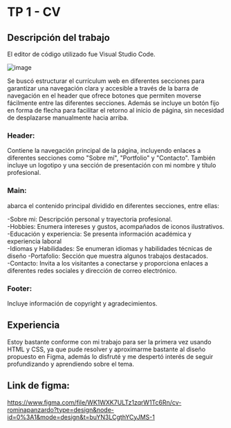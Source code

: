 # TP 1 - CV

## Descripción del trabajo
El editor de código utilizado fue Visual Studio Code.

![image](https://github.com/RominaPanzardo/cv-rominapanzardo/assets/164932077/3a20f15c-efa1-4277-8d03-b2329cc2dcf0)

Se buscó estructurar el currículum web en diferentes secciones para garantizar una navegación clara y accesible a través de la barra de navegación en el header que ofrece botones que permiten moverse fácilmente entre las diferentes secciones. 
Además se incluye un botón fijo en forma de flecha para facilitar el retorno al inicio de página, sin necesidad de desplazarse manualmente hacia arriba. 

### **Header:**  
Contiene la navegación principal de la página, incluyendo enlaces a diferentes secciones como "Sobre mí", "Portfolio" y "Contacto". También incluye un logotipo y una sección de presentación con mi nombre y título profesional.

### **Main:**  
abarca el contenido principal dividido en diferentes secciones, entre ellas:

-Sobre mi: Descripción personal y trayectoria profesional.  
-Hobbies: Enumera intereses y gustos, acompañados de iconos ilustrativos.  
-Educación y experiencia: Se presenta información académica y experiencia laboral    
-Idiomas y Habilidades: Se enumeran idiomas y habilidades técnicas de diseño 
-Portafolio: Sección que muestra algunos trabajos destacados.  
-Contacto: Invita a los visitantes a conectarse y proporciona enlaces a diferentes redes sociales y dirección de correo electrónico.

### **Footer:**  
Incluye información de copyright y agradecimientos.

## Experiencia  
Estoy bastante conforme con mi trabajo para ser la primera vez usando HTML y CSS, ya que pude resolver y aproximarme bastante al diseño propuesto en Figma, además lo disfruté y me despertó interés de seguir profundizando y aprendiendo sobre el tema.

## Link de figma: 
https://www.figma.com/file/WK1WXK7ULTz1zqrW1Tc6Rn/cv-rominapanzardo?type=design&node-id=0%3A1&mode=design&t=buYN3LCgthYCyJMS-1

